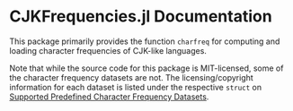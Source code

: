 # CJKFrequencies.jl Documentation
This package primarily provides the function `charfreq` for computing and loading character frequencies of CJK-like languages.

Note that while the source code for this package is MIT-licensed, some of the character frequency datasets are not. The licensing/copyright information for each dataset is listed under the respective `struct` on [Supported Predefined Character Frequency Datasets](@ref).

```@contents
```
